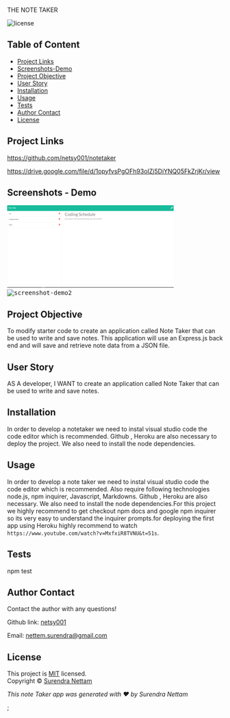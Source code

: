 
THE NOTE TAKER


![license](https://img.shields.io/badge/License-MIT-brightgreen.svg)

## Table of Content
* [Project Links](#Project-Links)
* [Screenshots-Demo](#Screenshots)
* [Project Objective ](#Project-Objective)
* [User Story ](#User-Story)
* [Installation](#Installation)
* [Usage](#Usage)
* [Tests](#Tests)
* [Author Contact ](#Author-Contact)
* [License](#License)

## Project Links
https://github.com/netsy001/notetaker

https://drive.google.com/file/d/1opyfvsPgOFh93oIZj5DiYNQ05FkZrjKr/view

## Screenshots - Demo
<kbd>![screenshot-demo1](./img/img2.png)</kbd><kbd>![screenshot-demo2](./img/img1.gif)</kbd>

## Project Objective
To modify starter code to create an application called Note Taker that can be used to write and save notes. This application will use an Express.js back end and will save and retrieve note data from a JSON file.
  
## User Story
AS A developer, I WANT to create an application called Note Taker that can be used to write and save notes.

## Installation
In order to develop a notetaker we need to instal visual studio code the code editor which is recommended. Github , Heroku are also necessary to deploy the project. We also need to install the node dependencies.

## Usage
In order to develop a note taker we need to instal visual studio code the code editor which is recommended. Also require following technologies node.js, npm inquirer, Javascript, Markdowns. Github , Heroku are  also necessary. We also need to install the node dependencies.For this project we highly recommend to get checkout npm docs and google npm inquirer so its very easy to understand the inquirer prompts.for deploying the first app using Heroku highly recommend to watch `https://www.youtube.com/watch?v=MxfxiR8TVNU&t=51s`.   

## Tests
npm test

## Author Contact
Contact the author with any questions! 

Github link: [netsy001](https://github.com/netsy001)
    
Email: nettem.surendra@gmail.com

## License
This project is [MIT](https://choosealicense.com/licenses/MIT/) licensed.<br />
Copyright © [Surendra Nettam](https://github.com/netsy001)

                
<p><i>This note Taker app was generated with ❤️ by Surendra Nettam</i ></p >; 